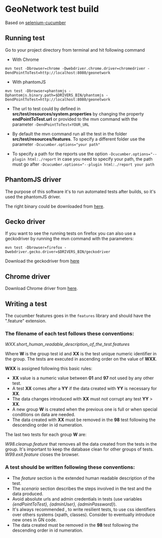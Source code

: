 # GeoNetwork test build


Based on [selenium-cucumber](https://github.com/selenium-cucumber/selenium-cucumber-java)


## Running test

Go to your project directory from terminal and hit following command

* With Chrome 

`mvn test -Dbrowser=chrome -Dwebdriver.chrome.driver=chromedriver -DendPointToTest=http://localhost:8080/geonetwork`

* With phantomJS 

`mvn test -Dbrowser=phantomjs -Dphantomjs.binary.path=$DRIVERS_BIN/phantomjs -DendPointToTest=http://localhost:8080/geonetwork`


* The url to test could by defined in **src/test/resources/system.properties** by changing the property **endPointToTest.url** or provided to the mvn command with the parameter `-DendPointToTest=YOUR_URL`

* By default the mvn command run all the test in the folder **src/test/resources/features**. To specify a different folder use the parameter `-Dcucumber.options="your path"`

* To specify a path for the reports use the option `-Dcucumber.options="--plugin html:./report` in case you need to specify your path, the path must go after `-Dcucumber.options="--plugin html:./report your path`



## PhantomJS driver

The purpose of this software it's to run automated tests after builds, so it's used the phantomJS driver. 

The right binary could be downloaded from [here](http://phantomjs.org).

## Gecko driver

If you want to see the running tests on firefox you can also use a geckodriver by running the mvn command with the parameters:

`mvn test -Dbrowser=firefox -Dwebdriver.gecko.driver=$DRIVERS_BIN/geckodriver`

Download the geckodriver from [here](https://github.com/mozilla/geckodriver/releases)

## Chrome driver

Download Chrome driver from [here](http://chromedriver.chromium.org/downloads).


## Writing a test

The cucumber features goes in the `features` library and should have the ".feature" extension.

### The filename of each test follows these conventions:

*WXX.short_human_readable_description_of_the_test.features*

Where **W** is the group test id and **XX** is the test unique numeric identifier in the group. The tests are executed in ascending order on the value of **WXX**. 

**WXX** is assigned following this basic rules:

* **XX** value is a numeric value between **01** and **97** not used by any other test.
* A test **XX** comes after a **YY** if the data created with **YY** is necessary for **XX**. 
* The data changes introduced with **XX** must not corrupt any test **YY** > **XX**.
* A new group **W** is created when the previous one is full or when special conditions on data are needed.
* The data created with **XX** must be removed in the **98** test following the descending order in id numeration.

The last two tests for each group **W** are:

*W98.cleanup.feature* that removes all the data created from the tests in the group. It's important to keep the database clean for other groups of tests.
*W99.exit.feature* closes the browser.

### A test should be written following these conventions:

* The *feature* section is the extended human readable description of the test.
* The *scenario* section describes the steps involved in the test and the data produced.
* Avoid absolute urls and admin credentials in tests (use variables *{endPointToTest}, {adminUser}, {adminPassword}*). 
* It's always recommended , to write resilient tests, to use css identifiers over others systems (xpath, classes). Consider to eventually introduce new ones in GN code.
* The data created must be removed in the **98** test following the descending order in id numeration.


